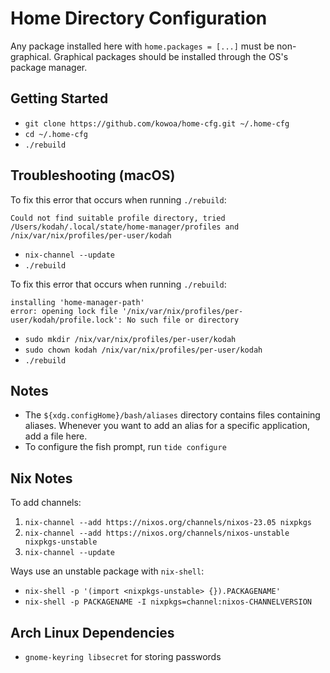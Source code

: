 # Home Directory Configuration

Any package installed here with `home.packages = [...]` must be non-graphical.
Graphical packages should be installed through the OS's package manager.

## Getting Started

- `git clone https://github.com/kowoa/home-cfg.git ~/.home-cfg`
- `cd ~/.home-cfg`
- `./rebuild`

## Troubleshooting (macOS)

To fix this error that occurs when running `./rebuild`:
```
Could not find suitable profile directory, tried /Users/kodah/.local/state/home-manager/profiles and /nix/var/nix/profiles/per-user/kodah
```
- `nix-channel --update`
- `./rebuild`

To fix this error that occurs when running `./rebuild`:
```
installing 'home-manager-path'
error: opening lock file '/nix/var/nix/profiles/per-user/kodah/profile.lock': No such file or directory
```
- `sudo mkdir /nix/var/nix/profiles/per-user/kodah`
- `sudo chown kodah /nix/var/nix/profiles/per-user/kodah`
- `./rebuild`

## Notes

- The `${xdg.configHome}/bash/aliases` directory contains files containing aliases.
  Whenever you want to add an alias for a specific application, add a file here.
- To configure the fish prompt, run `tide configure`

## Nix Notes

To add channels:
1. `nix-channel --add https://nixos.org/channels/nixos-23.05 nixpkgs`
1. `nix-channel --add https://nixos.org/channels/nixos-unstable nixpkgs-unstable`
1. `nix-channel --update`

Ways use an unstable package with `nix-shell`:
- `nix-shell -p '(import <nixpkgs-unstable> {}).PACKAGENAME'`
- `nix-shell -p PACKAGENAME -I nixpkgs=channel:nixos-CHANNELVERSION`

## Arch Linux Dependencies

- `gnome-keyring libsecret` for storing passwords
